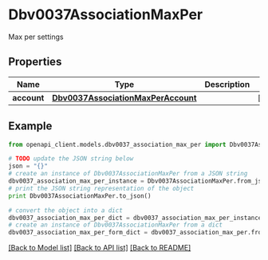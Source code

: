 # Dbv0037AssociationMaxPer

Max per settings

## Properties
Name | Type | Description | Notes
------------ | ------------- | ------------- | -------------
**account** | [**Dbv0037AssociationMaxPerAccount**](Dbv0037AssociationMaxPerAccount.md) |  | [optional] 

## Example

```python
from openapi_client.models.dbv0037_association_max_per import Dbv0037AssociationMaxPer

# TODO update the JSON string below
json = "{}"
# create an instance of Dbv0037AssociationMaxPer from a JSON string
dbv0037_association_max_per_instance = Dbv0037AssociationMaxPer.from_json(json)
# print the JSON string representation of the object
print Dbv0037AssociationMaxPer.to_json()

# convert the object into a dict
dbv0037_association_max_per_dict = dbv0037_association_max_per_instance.to_dict()
# create an instance of Dbv0037AssociationMaxPer from a dict
dbv0037_association_max_per_form_dict = dbv0037_association_max_per.from_dict(dbv0037_association_max_per_dict)
```
[[Back to Model list]](../README.md#documentation-for-models) [[Back to API list]](../README.md#documentation-for-api-endpoints) [[Back to README]](../README.md)


